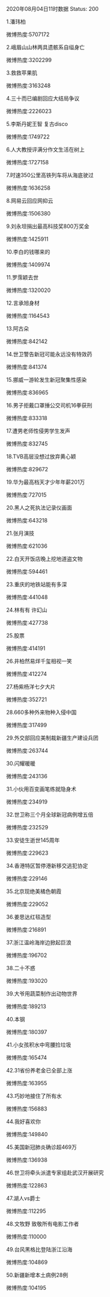 2020年08月04日11时数据
Status: 200

1.潘玮柏

微博热度:5707172

2.峨眉山山林两具遗骸系自缢身亡

微博热度:3202299

3.救救苹果肌

微博热度:3163248

4.三十而已编剧回应大结局争议

微博热度:2226023

5.李斯丹妮王智 复古disco

微博热度:1749722

6.人大教授评满分作文生活在树上

微博热度:1727158

7.时速350公里高铁列车将从海底驶过

微博热度:1636258

8.网易云回应网抑云

微博热度:1506380

9.刘永坦捐出最高科技奖800万奖金

微博热度:1425911

10.李白的钱哪来的

微博热度:1409974

11.罗霈颖去世

微博热度:1320020

12.言承旭身材

微博热度:1164543

13.阿古朵

微博热度:842142

14.世卫警告新冠可能永远没有特效药

微博热度:841374

15.挪威一游轮发生新冠聚集性感染

微博热度:836965

16.男子拒戴口罩捶公交司机16拳获刑

微博热度:833318

17.遭男老师性侵男学生发声

微博热度:832745

18.TVB高层没想过放弃黄心颖

微博热度:829672

19.华为最高档天才少年年薪201万

微博热度:727015

20.黑人之死执法记录仪画面

微博热度:643218

21.张月演技

微博热度:621036

22.白天开饭店晚上挖地道盗文物

微博热度:594461

23.重庆的地铁站能有多深

微博热度:441048

24.林有有 许幻山

微博热度:427738

25.股票

微博热度:414191

26.井柏然易烊千玺相视一笑

微博热度:412274

27.杨紫杨洋七夕大片

微博热度:352721

28.660多种外来物种入侵中国

微博热度:317499

29.外交部回应美制裁新疆生产建设兵团

微博热度:263744

30.闪耀暖暖

微博热度:243136

31.小伙用百变画笔练就隐身术

微博热度:234919

32.世卫称三个月全球新冠病例增五倍

微博热度:232529

33.安徒生逝世145周年

微博热度:229623

34.香港特区暂停港新移交逃犯协定

微博热度:229146

35.北京现绝美橘色朝霞

微博热度:229052

36.姜思达红毯造型

微博热度:216891

37.浙江温岭海岸边掀起巨浪

微博热度:196702

38.二十不惑

微博热度:193020

39.大爷用蔬菜制作出动物世界

微博热度:189213

40.本钢

微博热度:180397

41.小女孩积水中弯腰捡垃圾

微博热度:165474

42.31省份养老金已全部上涨

微博热度:163955

43.巧妙地接住了所有水

微博热度:156883

44.我好喜欢你

微博热度:149840

45.美国新冠肺炎确诊超469万

微博热度:136938

46.世卫将牵头派遣专家组赴武汉开展研究

微博热度:122863

47.湖人vs爵士

微博热度:112295

48.文牧野 致敬所有电影工作者

微博热度:110000

49.台风黑格比登陆浙江沿海

微博热度:104869

50.新疆新增本土病例28例

微博热度:104195

